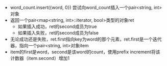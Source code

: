 * word_count.insert({word, 0}) 尝试向word_count插入一个pair<string, int>对象
* 返回一个pair<map<string, int>::iterator, bool>类型的对象ret
    * 如果插入成功，ret的second成员为true
    * 如果插入失败，ret的second成员为false
* 无论成功还是失败，ret.first指向key为word的那个元素，ret.first是一个迭代器，指向一个pair<string, int>对象item
* item的first是word，second是该word的count，使用prefix increment将该计数器（item.second）增加1